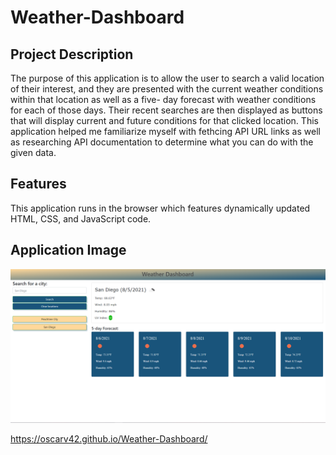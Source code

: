 # Weather-Dashboard

## Project Description

The purpose of this application is to allow the user to search a valid location of their interest,
and they are presented with the current weather conditions within that location as well as a five-
day forecast with weather conditions for each of those days. Their recent searches are then displayed as
buttons that will display current and future conditions for that clicked location. This application
helped me familiarize myself with fethcing API URL links as well as researching API documentation
to determine what you can do with the given data.

## Features

This application runs in the browser which features dynamically updated HTML, CSS, and JavaScript code.

## Application Image

<img src="./assets/images/WeatherDash - Copy.PNG" alt="App Image" />

https://oscarv42.github.io/Weather-Dashboard/
